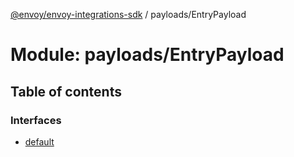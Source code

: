 [@envoy/envoy-integrations-sdk](../README.md) / payloads/EntryPayload

# Module: payloads/EntryPayload

## Table of contents

### Interfaces

- [default](../interfaces/payloads_entrypayload.default.md)
